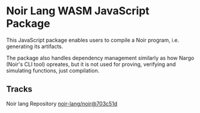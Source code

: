 # Noir Lang WASM JavaScript Package

This JavaScript package enables users to compile a Noir program, i.e. generating its artifacts.

The package also handles dependency management similarly as how Nargo (Noir's CLI tool) opreates, but it is not used for proving, verifying and simulating functions, just compilation.

## Tracks
Noir lang Repository [noir-lang/noir@703c51d](https://github.com/noir-lang/noir/tree/703c51d9c0225e07c19068e257ef6174affc1872)
